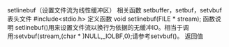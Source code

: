 setlinebuf（设置文件流为线性缓冲区）
相关函数
setbuffer，setbuf，setvbuf
表头文件
#include<stdio.h>
定义函数
void setlinebuf(FILE * stream);
函数说明
setlinebuf()用来设置文件流以换行为依据的无缓冲IO。相当于调用:setvbuf(stream,(char * )NULL,_IOLBF,0);请参考setvbuf()。
返回值
